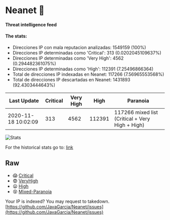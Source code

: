 # Neanet :hocho:
#### Threat intelligence feed
#### The stats:

- Direcciones IP con mala reputacion analizadas: 1549159 (100%)
- Direcciones IP determinadas como 'Critical':  313 (0.0202045109637%)
- Direcciones IP determinadas como 'Very High':  4562 (0.294482361075%)
- Direcciones IP determinadas como 'High':  112391 (7.25496866364)
- Total de direcciones IP indexadas en Neanet:  117266 (7.56965553568%)
- Total de direcciones IP descartadas en Neanet:  1431893 (92.4303444643%)

| Last Update | Critical | Very High | High | Paranoia |
| --- | --- | --- | --- | --- |
| 2020-11-18 10:02:09 | 313 | 4562 | 112391 | 117266 mixed list (Critical + Very High + High)|

![Stats](https://docs.google.com/spreadsheets/d/e/2PACX-1vSnaNMIXVabIpDJjufMlzH7poXnshF3mgd8Is1g9ytUEzVsP5my4Trn8f-xkoLLQ38xpL3HtmUexLo6/pubchart?oid=501124687&format=image)

For the historical stats go to: [link](/stats.csv)
## Raw
- :scream: [Critical](https://raw.githubusercontent.com/JavaGarcia/Neanet/master/blacklists/neanet_critical.txt)
- :fearful: [VeryHigh](https://raw.githubusercontent.com/JavaGarcia/Neanet/master/blacklists/neanet_veryHigh.txtt)
- :frowning: [High](https://raw.githubusercontent.com/JavaGarcia/Neanet/master/blacklists/neanet_high.txt)
- :dizzy_face: [Mixed-Paranoia](https://raw.githubusercontent.com/JavaGarcia/Neanet/master/blacklists/neanet_all.txt)


Your IP is indexed? You may request to takedown. [https://github.com/JavaGarcia/Neanet/issues](https://github.com/JavaGarcia/Neanet/issues)





















































































































































































































































































































































































































































































































































































































































































































































































































































































































































































































































































































































































































































































































































































































































































































































































































































































































































































































































































































































































































































































































































































































































































































